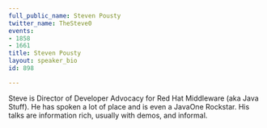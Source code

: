 ```yaml
---
full_public_name: Steven Pousty
twitter_name: TheSteve0
events:
- 1858
- 1661
title: Steven Pousty
layout: speaker_bio
id: 898

---
```

Steve is Director of Developer Advocacy for Red Hat Middleware (aka Java Stuff). He has spoken a lot of place and is even a JavaOne Rockstar. His talks are information rich, usually with demos, and informal. 